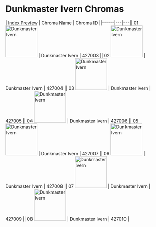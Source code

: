 # Dunkmaster Ivern Chromas

| Index  Preview | Chroma Name | Chroma ID ||------|---|---|| 01  <img src='https://raw.communitydragon.org/latest/plugins/rcp-be-lol-game-data/global/default/v1/champion-chroma-images/427/427003.png' alt='Dunkmaster Ivern' width='100'> | Dunkmaster Ivern | 427003 || 02  <img src='https://raw.communitydragon.org/latest/plugins/rcp-be-lol-game-data/global/default/v1/champion-chroma-images/427/427004.png' alt='Dunkmaster Ivern' width='100'> | Dunkmaster Ivern | 427004 || 03  <img src='https://raw.communitydragon.org/latest/plugins/rcp-be-lol-game-data/global/default/v1/champion-chroma-images/427/427005.png' alt='Dunkmaster Ivern' width='100'> | Dunkmaster Ivern | 427005 || 04  <img src='https://raw.communitydragon.org/latest/plugins/rcp-be-lol-game-data/global/default/v1/champion-chroma-images/427/427006.png' alt='Dunkmaster Ivern' width='100'> | Dunkmaster Ivern | 427006 || 05  <img src='https://raw.communitydragon.org/latest/plugins/rcp-be-lol-game-data/global/default/v1/champion-chroma-images/427/427007.png' alt='Dunkmaster Ivern' width='100'> | Dunkmaster Ivern | 427007 || 06  <img src='https://raw.communitydragon.org/latest/plugins/rcp-be-lol-game-data/global/default/v1/champion-chroma-images/427/427008.png' alt='Dunkmaster Ivern' width='100'> | Dunkmaster Ivern | 427008 || 07  <img src='https://raw.communitydragon.org/latest/plugins/rcp-be-lol-game-data/global/default/v1/champion-chroma-images/427/427009.png' alt='Dunkmaster Ivern' width='100'> | Dunkmaster Ivern | 427009 || 08  <img src='https://raw.communitydragon.org/latest/plugins/rcp-be-lol-game-data/global/default/v1/champion-chroma-images/427/427010.png' alt='Dunkmaster Ivern' width='100'> | Dunkmaster Ivern | 427010 |